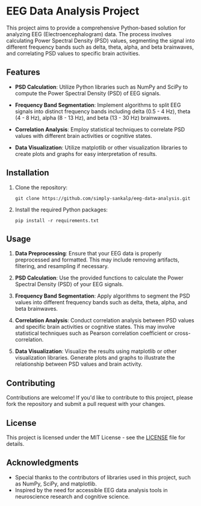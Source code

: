 # EEG Data Analysis Project

This project aims to provide a comprehensive Python-based solution for analyzing EEG (Electroencephalogram) data. The process involves calculating Power Spectral Density (PSD) values, segmenting the signal into different frequency bands such as delta, theta, alpha, and beta brainwaves, and correlating PSD values to specific brain activities.

## Features

- **PSD Calculation**: Utilize Python libraries such as NumPy and SciPy to compute the Power Spectral Density (PSD) of EEG signals.
  
- **Frequency Band Segmentation**: Implement algorithms to split EEG signals into distinct frequency bands including delta (0.5 - 4 Hz), theta (4 - 8 Hz), alpha (8 - 13 Hz), and beta (13 - 30 Hz) brainwaves.

- **Correlation Analysis**: Employ statistical techniques to correlate PSD values with different brain activities or cognitive states.

- **Data Visualization**: Utilize matplotlib or other visualization libraries to create plots and graphs for easy interpretation of results.

## Installation

1. Clone the repository:

    ```
    git clone https://github.com/simply-sankalp/eeg-data-analysis.git
    ```

2. Install the required Python packages:

    ```
    pip install -r requirements.txt
    ```

## Usage

1. **Data Preprocessing**: Ensure that your EEG data is properly preprocessed and formatted. This may include removing artifacts, filtering, and resampling if necessary.

2. **PSD Calculation**: Use the provided functions to calculate the Power Spectral Density (PSD) of your EEG signals.

3. **Frequency Band Segmentation**: Apply algorithms to segment the PSD values into different frequency bands such as delta, theta, alpha, and beta brainwaves.

4. **Correlation Analysis**: Conduct correlation analysis between PSD values and specific brain activities or cognitive states. This may involve statistical techniques such as Pearson correlation coefficient or cross-correlation.

5. **Data Visualization**: Visualize the results using matplotlib or other visualization libraries. Generate plots and graphs to illustrate the relationship between PSD values and brain activity.

## Contributing

Contributions are welcome! If you'd like to contribute to this project, please fork the repository and submit a pull request with your changes.

## License

This project is licensed under the MIT License - see the [LICENSE](LICENSE) file for details.

## Acknowledgments

- Special thanks to the contributors of libraries used in this project, such as NumPy, SciPy, and matplotlib.
- Inspired by the need for accessible EEG data analysis tools in neuroscience research and cognitive science.